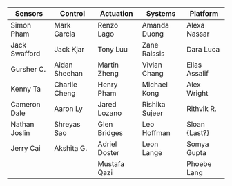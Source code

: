 | Sensors        | Control       | Actuation     | Systems        | Platform      |
|----------------|---------------|---------------|----------------|---------------|
| Simon Pham     | Mark Garcia   | Renzo Lago    | Amanda Duong   | Alexa Nassar  |
| Jack Swafford  | Jack Kjar     | Tony Luu      | Zane Raissis   | Dara Luca     |
| Gursher C.     | Aidan Sheehan | Martin Zheng  | Vivian Chang   | Elias Assalif |
| Kenny Ta       | Charlie Cheng | Henry Pham    | Michael Kong   | Alex Wright   |
| Cameron Dale   | Aaron Ly      | Jared Lozano  | Rishika Sujeer | Rithvik R.    |
| Nathan Joslin  | Shreyas Sao   | Glen Bridges  | Leo Hoffman    | Sloan {Last?} |
| Jerry Cai      | Akshita G.    | Adriel Doster | Leon Lange     | Somya Gupta   |
|                |               | Mustafa Qazi  |                | Phoebe Lang   |